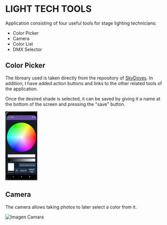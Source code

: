 # LIGHT TECH TOOLS

Application consisting of four useful tools for stage lighting technicians:

- Color Picker
- Camera
- Color List
- DMX Selector

## Color Picker

The libreary used is taken directly from the repository of <a href="https://github.com/skydoves/colorpicker-compose">SkyDoves</a>. In addition, I have added action buttons and links to the other related tools of the application.

Once the desired shade is selected, it can be saved by giving it a name at the bottom of the screen and pressing the "save" button.

<img src="./img/colorpicker.png" alt="Imagen Color Picker" width="100">  

## Camera

The camera allows taking photos to later select a color from it.

<img src="./img/colorpicker camara" alt="Imagen Camara" width="100">





